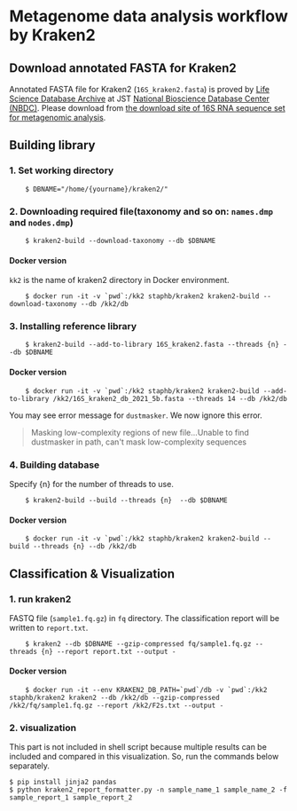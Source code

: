 # Metagenome data analysis workflow by Kraken2 

## Download annotated FASTA for Kraken2

Annotated FASTA file for Kraken2 (`16S_kraken2.fasta`) is proved by [Life Science Database Archive](https://dbarchive.biosciencedbc.jp/index-e.html) at JST [National Bioscience Database Center (NBDC)](https://biosciencedbc.jp/en/).
Please download from [the download site of 16S RNA sequence set for metagenomic analysis](https://dbarchive.biosciencedbc.jp/en/metagenomerefdb/download.html).

## Building library 

### 1. Set working directory
```
    $ DBNAME="/home/{yourname}/kraken2/"
```

### 2. Downloading required file(taxonomy and so on: `names.dmp` and `nodes.dmp`)
```
    $ kraken2-build --download-taxonomy --db $DBNAME
```

#### Docker version
`kk2` is the name of kraken2 directory in Docker environment.

```
    $ docker run -it -v `pwd`:/kk2 staphb/kraken2 kraken2-build --download-taxonomy --db /kk2/db
```

### 3. Installing reference library  

```
    $ kraken2-build --add-to-library 16S_kraken2.fasta --threads {n} --db $DBNAME
```

#### Docker version
```
    $ docker run -it -v `pwd`:/kk2 staphb/kraken2 kraken2-build --add-to-library /kk2/16S_kraken2_db_2021_5b.fasta --threads 14 --db /kk2/db
```

You may see error message for `dustmasker`. We now ignore this error.
> Masking low-complexity regions of new file...Unable to find dustmasker in path, can't mask low-complexity sequences

### 4. Building database
Specify {n} for the number of threads to use.

```
    $ kraken2-build --build --threads {n}  --db $DBNAME
```

#### Docker version
```
    $ docker run -it -v `pwd`:/kk2 staphb/kraken2 kraken2-build --build --threads {n} --db /kk2/db
```


## Classification & Visualization

### 1. run kraken2

FASTQ file (`sample1.fq.gz`) in `fq` directory.
The classification report will be written to `report.txt`.

```
    $ kraken2 --db $DBNAME --gzip-compressed fq/sample1.fq.gz --threads {n} --report report.txt --output -
```

#### Docker version

```
    $ docker run -it --env KRAKEN2_DB_PATH=`pwd`/db -v `pwd`:/kk2 staphb/kraken2 kraken2 --db /kk2/db --gzip-compressed /kk2/fq/sample1.fq.gz --report /kk2/F2s.txt --output - 
 ```

### 2. visualization

This part is not included in shell script because multiple results can be included and compared in this visualization.
So, run the commands below separately.

```
$ pip install jinja2 pandas
$ python kraken2_report_formatter.py -n sample_name_1 sample_name_2 -f sample_report_1 sample_report_2
```
